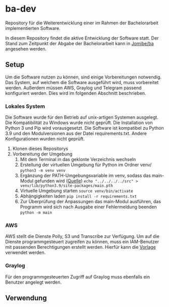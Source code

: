 # ba-dev
Repository für die Weiterentwicklung einer im Rahmen der Bachelorarbeit implementierten Software.

In diesem Repository findet die aktive Entwicklung der Software statt. Der Stand zum Zeitpunkt der Abgabe der Bachelorarbeit kann in [Jomibe/ba](https://github.com/Jomibe/ba) angesehen werden.

## Setup

Um die Software nutzen zu können, sind einige Vorbereitungen notwendig. Das System, auf welchem die Software ausgeführt wird, muss vorbereitet werden. Außerdem müssen AWS, Graylog und Telegram passend konfiguriert werden. Dies wird im folgenden Abschnitt beschrieben.

### Lokales System

Die Software wurde für den Betrieb auf unix-artigen Systemen ausgelegt. Die Kompatibilität zu Windows wurde nicht geprüft. Die Installation von Python 3 und Pip wird vorausgesetzt. Die Software ist kompatibel zu Python 3.9 und den Modulversionen aus der Datei requirements.txt. Andere Konfigurationen wurden nicht geprüft.

1. Klonen dieses Repositorys
2. Vorbereitung der Umgebung
    1. Mit dem Terminal in das geklonte Verzeichnis wechseln
    2. Erstellung der virtuellen Umgebung für Python im Ordner venv/ `python3 -m venv venv`
    3. Ergänzung der PATH-Umgebungsvariable im venv, sodass das main-Modul gefunden wird ([Quelle](https://stackoverflow.com/a/47184788/237059))
        `echo "../../../../src" > venv/lib/python3.9/site-packages/main.pth`
    4. Virtuelle Umgebung starten `source venv/bin/activate`
    5. Abhängigkeiten laden `pip install -r requirements.txt`
    6. Zur Überprüfung der Anpassungen das main-Modul ausführen, das Programm wird sich nach Ausgabe einer Fehlermeldung beenden `python -m main`

### AWS

AWS stellt die Dienste Polly, S3 und Transcribe zur Verfügung. Um auf die Dienste programmgesteuert zugreifen zu können, muss ein IAM-Benutzer mit passenden Berechtigungen erstellt werden. Hierfür kann die [Vorlage](https://github.com/Jomibe/ba-dev/blob/main/aws-permissions.json) verwendet werden.

### Graylog

Für den programmgesteuerten Zugriff auf Graylog muss ebenfalls ein Benutzer angelegt werden. 

## Verwendung
